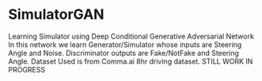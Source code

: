 # SimulatorGAN
Learning Simulator using Deep Conditional Generative Adversarial Network
In this network we learn Generator/Simulator whose inputs are Steering Angle and Noise.
Discriminator outputs are Fake/NotFake and Steering Angle.
Dataset Used is from Comma.ai 8hr driving dataset.
STILL WORK IN PROGRESS
